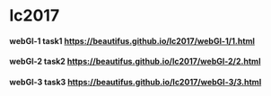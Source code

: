 # lc2017
#### webGl-1   task1 https://beautifus.github.io/lc2017/webGl-1/1.html
#### webGl-2   task2 https://beautifus.github.io/lc2017/webGl-2/2.html
#### webGl-3   task3 https://beautifus.github.io/lc2017/webGl-3/3.html
